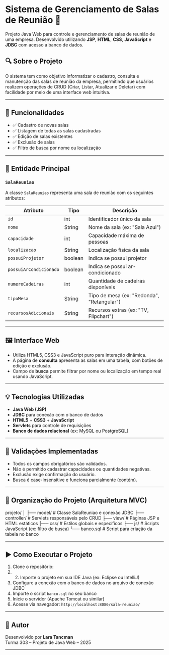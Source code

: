 # Sistema de Gerenciamento de Salas de Reunião 📅

Projeto Java Web para controle e gerenciamento de salas de reunião de uma empresa. Desenvolvido utilizando **JSP**, **HTML**, **CSS**, **JavaScript** e **JDBC** com acesso a banco de dados.

## 🔍 Sobre o Projeto

O sistema tem como objetivo informatizar o cadastro, consulta e manutenção das salas de reunião da empresa, permitindo que usuários realizem operações de CRUD (Criar, Listar, Atualizar e Deletar) com facilidade por meio de uma interface web intuitiva.

---

## 🧩 Funcionalidades

- ✅ Cadastro de novas salas
- ✅ Listagem de todas as salas cadastradas
- ✅ Edição de salas existentes
- ✅ Exclusão de salas
- ✅ Filtro de busca por nome ou localização

---

## 🧾 Entidade Principal

### `SalaReuniao`
A classe `SalaReuniao` representa uma sala de reunião com os seguintes atributos:

| Atributo              | Tipo      | Descrição                                     |
|-----------------------|-----------|-----------------------------------------------|
| `id`                  | int       | Identificador único da sala                   |
| `nome`                | String    | Nome da sala (ex: "Sala Azul")                |
| `capacidade`          | int       | Capacidade máxima de pessoas                  |
| `localizacao`         | String    | Localização física da sala                    |
| `possuiProjetor`      | boolean   | Indica se possui projetor                     |
| `possuiArCondicionado`| boolean   | Indica se possui ar-condicionado              |
| `numeroCadeiras`      | int       | Quantidade de cadeiras disponíveis            |
| `tipoMesa`            | String    | Tipo de mesa (ex: "Redonda", "Retangular")    |
| `recursosAdicionais`  | String    | Recursos extras (ex: "TV, Flipchart")         |

---

## 🖼️ Interface Web

- Utiliza HTML5, CSS3 e JavaScript puro para interação dinâmica.
- A página de **consulta** apresenta as salas em uma tabela, com botões de edição e exclusão.
- Campo de **busca** permite filtrar por nome ou localização em tempo real usando JavaScript.

---

## 💡 Tecnologias Utilizadas

- **Java Web (JSP)**
- **JDBC** para conexão com o banco de dados
- **HTML5** + **CSS3** + **JavaScript**
- **Servlets** para controle de requisições
- **Banco de dados relacional** (ex: MySQL ou PostgreSQL)

---

## 🧪 Validações Implementadas

- Todos os campos obrigatórios são validados.
- Não é permitido cadastrar capacidades ou quantidades negativas.
- Exclusão exige confirmação do usuário.
- Busca é case-insensitive e funciona parcialmente (contém).

---

## 📁 Organização do Projeto (Arquitetura MVC)

projeto/
│
├── model/ # Classe SalaReuniao e conexão JDBC
├── controller/ # Servlets responsáveis pelo CRUD
├── view/ # Páginas JSP e HTML estáticos
├── css/ # Estilos globais e específicos
├── js/ # Scripts JavaScript (ex: filtro de busca)
└── banco.sql # Script para criação da tabela no banco

---

## ▶️ Como Executar o Projeto

1. Clone o repositório:
2. 2. Importe o projeto em sua IDE Java (ex: Eclipse ou IntelliJ)
3. Configure a conexão com o banco de dados no arquivo de conexão JDBC
4. Importe o script `banco.sql` no seu banco
5. Inicie o servidor (Apache Tomcat ou similar)
6. Acesse via navegador: `http://localhost:8080/sala-reuniao/`

---

## 📌 Autor

Desenvolvido por **Lara Tancman**  
Turma 303 – Projeto de Java Web – 2025

---
